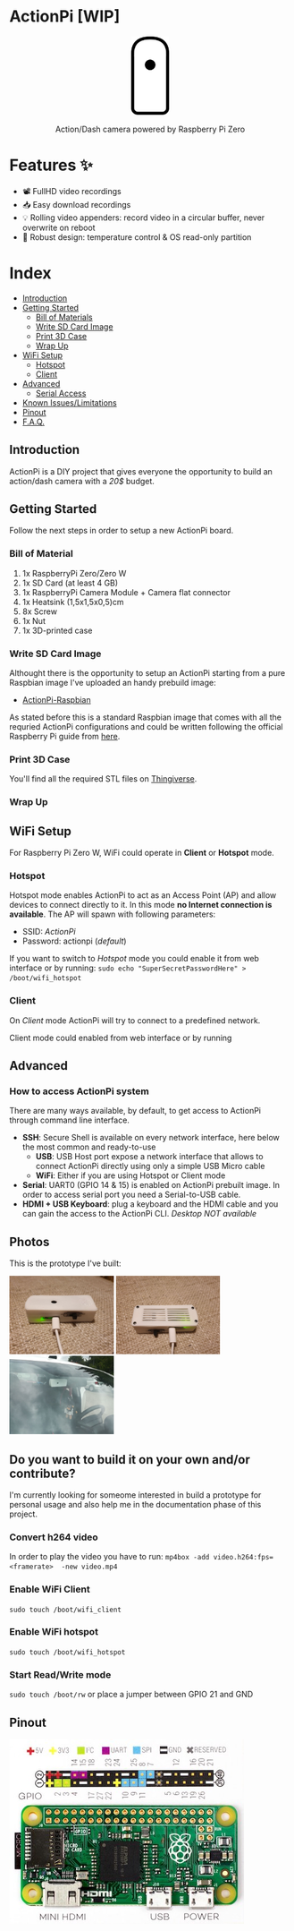 # ActionPi [WIP]

<p align="center">
  <img height="140" src="img/logo.png">
</p>

<p align="center">Action/Dash camera powered by Raspberry Pi Zero </p>

# Features ✨

 - 📽 FullHD video recordings
 - 📥 Easy download recordings
 - 💡 Rolling video appenders: record video in a circular buffer, never overwrite on reboot
 - 🔨 Robust design: temperature control & OS read-only partition

# Index
 
 - [Introduction]()
 - [Getting Started]()
    - [Bill of Materials]()
    - [Write SD Card Image]()
    - [Print 3D Case]()
    - [Wrap Up]()
 - [WiFi Setup]()
    - [Hotspot]()
    - [Client]()
 - [Advanced]()
    - [Serial Access]()
 - [Known Issues/Limitations]()
 - [Pinout]()
 - [F.A.Q.]()
    
## Introduction
ActionPi is a DIY project that gives everyone the opportunity to build an action/dash camera with a _20$_ budget.

## Getting Started
Follow the next steps in order to setup a new ActionPi board.

### Bill of Material

 1. 1x RaspberryPi Zero/Zero W
 1. 1x SD Card (at least 4 GB)
 1. 1x RaspberryPi Camera Module + Camera flat connector
 1. 1x Heatsink (1,5x1,5x0,5)cm
 1. 8x Screw
 1. 1x Nut
 1. 1x 3D-printed case
 
### Write SD Card Image

Althought there is the opportunity to setup an ActionPi starting from a pure Raspbian image I've uploaded an handy prebuild image:
 - [ActionPi-Raspbian](?)

As stated before this is a standard Raspbian image that comes with all the requried ActionPi configurations and could be written following the official Raspberry Pi guide from [here](?).

### Print 3D Case

You'll find all the required STL files on [Thingiverse](?).

### Wrap Up

## WiFi Setup
For Raspberry Pi Zero W, WiFi could operate in **Client** or **Hotspot** mode. 

### Hotspot
Hotspot mode enables ActionPi to act as an Access Point (AP) and allow devices to connect directly to it. In this mode **no Internet connection is available**. The AP will spawn with following parameters:

 - SSID: _ActionPi_
 - Password: actionpi (_default_)
 
 If you want to switch to _Hotspot_ mode you could enable it from web interface or by running: `sudo echo "SuperSecretPasswordHere" > /boot/wifi_hotspot`

### Client
On _Client_ mode ActionPi will try to connect to a predefined network.

Client mode could enabled from web interface or by running 

## Advanced

### How to access ActionPi system
There are many ways available, by default, to get access to ActionPi through command line interface.

 - **SSH**: Secure Shell is available on every network interface, here below the most common and ready-to-use
    - **USB**: USB Host port expose a network interface that allows to connect ActionPi directly using only a simple USB Micro cable
    - **WiFi**: Either if you are using Hotspot or Client mode
 - **Serial**: UART0 (GPIO 14 & 15) is enabled on ActionPi prebuilt image. In order to access serial port you need a Serial-to-USB cable.
 - **HDMI + USB Keyboard**: plug a keyboard and the HDMI cable and you can gain the access to the ActionPi CLI. _Desktop NOT available_

## Photos

This is the prototype I've built:

<p>
  <img height="140" src="img/photo5888543451971171517.jpg"/>
  <img height="140" src="img/photo5888543451971171516.jpg"/>
  <img height="140" src="img/photo5888543451971171515.jpg"/>
</p>

## Do you want to build it on your own and/or contribute?

I'm currently looking for someome interested in build a prototype for personal usage and also help me in the documentation phase of this project.

### Convert h264 video
In order to play the video you have to run: `mp4box -add video.h264:fps=<framerate>  -new video.mp4` 

### Enable WiFi Client
`sudo touch /boot/wifi_client`

### Enable WiFi hotspot
`sudo touch /boot/wifi_hotspot`

### Start Read/Write mode
`sudo touch /boot/rw` or place a jumper between GPIO 21 and GND

## Pinout

![RPi Zero Pinout](img/rpi_zero_pinout.jpg)
